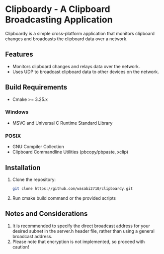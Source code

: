 # Clipboardy - A Clipboard Broadcasting Application

Clipboardy is a simple cross-platform application that monitors clipboard changes and broadcasts the clipboard data over a network. 

## Features

- Monitors clipboard changes and relays data over the network.
- Uses UDP to broadcast clipboard data to other devices on the network.

## Build Requirements
- Cmake >= 3.25.x
  
### Windows
- MSVC and Universal C Runtime Standard Library

### POSIX
- GNU Compiler Collection
- Clipboard Commandline Utilities (pbcopy/pbpaste, xclip)

## Installation

1. Clone the repository:
   ```bash
   git clone https://github.com/wasabi2710/clipboardy.git
2. Run cmake build command or the provided scripts

## Notes and Considerations

1. It is recommended to specify the direct broadcast address for your desired subnet in the server.h header file, rather than using a general broadcast address.
2. Please note that encryption is not implemented, so proceed with caution!
